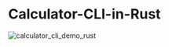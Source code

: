 # Calculator-CLI-in-Rust


![calculator_cli_demo_rust](https://github.com/SachinCoder1/Calculator-CLI-in-Rust/assets/98685642/d7557830-d498-4c99-90ec-ea9e28ba9632)
